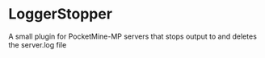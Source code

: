 # LoggerStopper
A small plugin for PocketMine-MP servers that stops output to and deletes the server.log file

